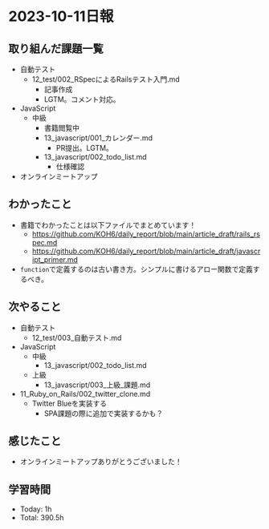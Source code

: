 # 2023-10-11日報

## 取り組んだ課題一覧
* 自動テスト
  * 12_test/002_RSpecによるRailsテスト入門.md
    * 記事作成
    * LGTM。コメント対応。
* JavaScript
  * 中級
    * 書籍閲覧中
    * 13_javascript/001_カレンダー.md
      * PR提出。LGTM。
    * 13_javascript/002_todo_list.md
      * 仕様確認
* オンラインミートアップ

## わかったこと
* 書籍でわかったことは以下ファイルでまとめています！
  * https://github.com/KOH6/daily_report/blob/main/article_draft/rails_rspec.md
  * https://github.com/KOH6/daily_report/blob/main/article_draft/javascript_primer.md
* `function`で定義するのは古い書き方。シンプルに書けるアロー関数で定義するべき。

## 次やること
* 自動テスト
  * 12_test/003_自動テスト.md
* JavaScript
  * 中級
    * 13_javascript/002_todo_list.md
  * 上級
    * 13_javascript/003_上級_課題.md
* 11_Ruby_on_Rails/002_twitter_clone.md
  * Twitter Blueを実装する
    * SPA課題の際に追加で実装するかも？

## 感じたこと
* オンラインミートアップありがとうございました！

## 学習時間
* Today: 1h
* Total: 390.5h